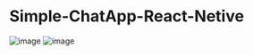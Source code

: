 # Simple-ChatApp-React-Netive

![image](https://user-images.githubusercontent.com/42707869/73902720-41ee8b00-48c9-11ea-8563-a5644701cc43.png)
![image](https://user-images.githubusercontent.com/42707869/73902746-592d7880-48c9-11ea-9e7c-bdc94f50e2a9.png)
